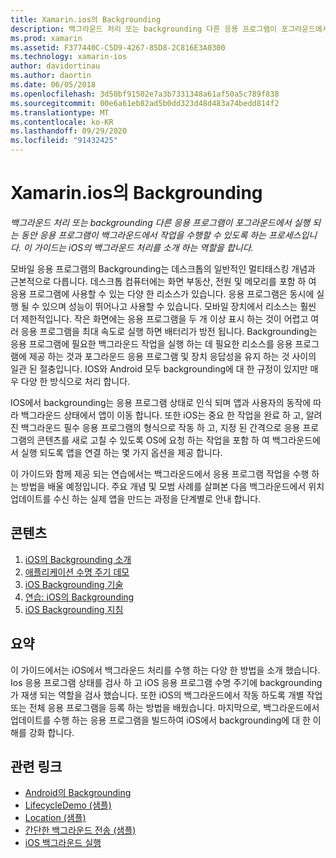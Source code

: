 ```yaml
---
title: Xamarin.ios의 Backgrounding
description: 백그라운드 처리 또는 backgrounding 다른 응용 프로그램이 포그라운드에서 실행 되는 동안 응용 프로그램이 백그라운드에서 작업을 수행할 수 있도록 하는 프로세스입니다. 이 가이드는 iOS의 백그라운드 처리를 소개 하는 역할을 합니다.
ms.prod: xamarin
ms.assetid: F377440C-C5D9-4267-85D8-2C816E3A0300
ms.technology: xamarin-ios
author: davidortinau
ms.author: daortin
ms.date: 06/05/2018
ms.openlocfilehash: 3d50bf91502e7a3b7331348a61af50a5c789f838
ms.sourcegitcommit: 00e6a61eb82ad5b0dd323d48d483a74bedd814f2
ms.translationtype: MT
ms.contentlocale: ko-KR
ms.lasthandoff: 09/29/2020
ms.locfileid: "91432425"
---
```

# <a name="backgrounding-in-xamarinios"></a>Xamarin.ios의 Backgrounding

_백그라운드 처리 또는 backgrounding 다른 응용 프로그램이 포그라운드에서 실행 되는 동안 응용 프로그램이 백그라운드에서 작업을 수행할 수 있도록 하는 프로세스입니다. 이 가이드는 iOS의 백그라운드 처리를 소개 하는 역할을 합니다._

모바일 응용 프로그램의 Backgrounding는 데스크톱의 일반적인 멀티태스킹 개념과 근본적으로 다릅니다. 데스크톱 컴퓨터에는 화면 부동산, 전원 및 메모리를 포함 하 여 응용 프로그램에 사용할 수 있는 다양 한 리소스가 있습니다. 응용 프로그램은 동시에 실행 될 수 있으며 성능이 뛰어나고 사용할 수 있습니다. 모바일 장치에서 리소스는 훨씬 더 제한적입니다. 작은 화면에는 응용 프로그램을 두 개 이상 표시 하는 것이 어렵고 여러 응용 프로그램을 최대 속도로 실행 하면 배터리가 방전 됩니다. Backgrounding는 응용 프로그램에 필요한 백그라운드 작업을 실행 하는 데 필요한 리소스를 응용 프로그램에 제공 하는 것과 포그라운드 응용 프로그램 및 장치 응답성을 유지 하는 것 사이의 일관 된 절충입니다. IOS와 Android 모두 backgrounding에 대 한 규정이 있지만 매우 다양 한 방식으로 처리 합니다.

IOS에서 backgrounding는 응용 프로그램 상태로 인식 되며 앱과 사용자의 동작에 따라 백그라운드 상태에서 앱이 이동 합니다. 또한 iOS는 중요 한 작업을 완료 하 고, 알려진 백그라운드 필수 응용 프로그램의 형식으로 작동 하 고, 지정 된 간격으로 응용 프로그램의 콘텐츠를 새로 고칠 수 있도록 OS에 요청 하는 작업을 포함 하 여 백그라운드에서 실행 되도록 앱을 연결 하는 몇 가지 옵션을 제공 합니다.

이 가이드와 함께 제공 되는 연습에서는 백그라운드에서 응용 프로그램 작업을 수행 하는 방법을 배울 예정입니다. 주요 개념 및 모범 사례를 살펴본 다음 백그라운드에서 위치 업데이트를 수신 하는 실제 앱을 만드는 과정을 단계별로 안내 합니다.

## <a name="contents"></a>콘텐츠

1. [iOS의 Backgrounding 소개](~/ios/app-fundamentals/backgrounding/introduction-to-backgrounding-in-ios.md)
1. [애플리케이션 수명 주기 데모](~/ios/app-fundamentals/backgrounding/application-lifecycle-demo.md)
1. [iOS Backgrounding 기술](~/ios/app-fundamentals/backgrounding/ios-backgrounding-techniques/index.md)
1. [연습: iOS의 Backgrounding](~/ios/app-fundamentals/backgrounding/ios-backgrounding-walkthroughs/index.md)
1. [iOS Backgrounding 지침](~/ios/app-fundamentals/backgrounding/ios-backgrounding-guidance.md)

## <a name="summary"></a>요약

이 가이드에서는 iOS에서 백그라운드 처리를 수행 하는 다양 한 방법을 소개 했습니다. Ios 응용 프로그램 상태를 검사 하 고 iOS 응용 프로그램 수명 주기에 backgrounding가 재생 되는 역할을 검사 했습니다. 또한 iOS의 백그라운드에서 작동 하도록 개별 작업 또는 전체 응용 프로그램을 등록 하는 방법을 배웠습니다. 마지막으로, 백그라운드에서 업데이트를 수행 하는 응용 프로그램을 빌드하여 iOS에서 backgrounding에 대 한 이해를 강화 합니다.

## <a name="related-links"></a>관련 링크

- [Android의 Backgrounding](~/android/app-fundamentals/services/index.md)
- [LifecycleDemo (샘플)](/samples/xamarin/ios-samples/lifecycledemo)
- [Location (샘플)](/samples/xamarin/ios-samples/location)
- [간단한 백그라운드 전송 (샘플)](/samples/xamarin/ios-samples/simplebackgroundtransfer)
- [iOS 백그라운드 실행](https://developer.apple.com/library/ios/documentation/iPhone/Conceptual/iPhoneOSProgrammingGuide/BackgroundExecution/BackgroundExecution.html)